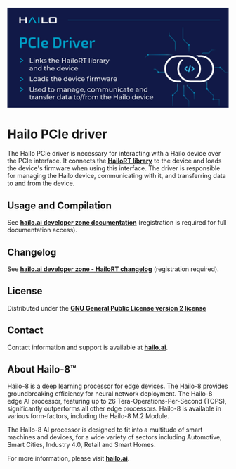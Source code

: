 <p align="left">
  <img src=".pcie_driver.jpg" />
</p>


# Hailo PCIe driver #

The Hailo PCIe driver is necessary for interacting with a Hailo device over the PCIe interface. It connects the [**HailoRT library**](https://github.com/hailo-ai/hailort) to the device and loads the
device's firmware when using this interface. The driver is responsible for managing the Hailo device, communicating with it, and transferring data to and from the device.

## Usage and Compilation

See [**hailo.ai developer zone documentation**](https://hailo.ai/developer-zone/documentation/hailort/latest/?sp_referrer=drivers/pcie_linux.html) (registration is required for  full documentation access).

## Changelog

See [**hailo.ai developer zone - HailoRT changelog**](https://hailo.ai/developer-zone/documentation/hailort/latest/?sp_referrer=changelog/changelog.html) (registration required).

## License

Distributed under the [**GNU General Public License version 2 license**](https://www.gnu.org/licenses/old-licenses/gpl-2.0.en.html)

## Contact

Contact information and support is available at [**hailo.ai**](https://hailo.ai/contact-us/).

## About Hailo-8™

Hailo-8 is a deep learning processor for edge devices. The Hailo-8 provides groundbreaking efficiency for neural network deployment.
The Hailo-8 edge AI processor, featuring up to 26 Tera-Operations-Per-Second (TOPS), significantly outperforms all other edge processors.
Hailo-8 is available in various form-factors, including the Hailo-8 M.2 Module.

The Hailo-8 AI processor is designed to fit into a multitude of smart machines and devices, for a wide variety of sectors including Automotive, Smart Cities, Industry 4.0,
Retail and Smart Homes.

For more information, please visit [**hailo.ai**](https://hailo.ai/).
